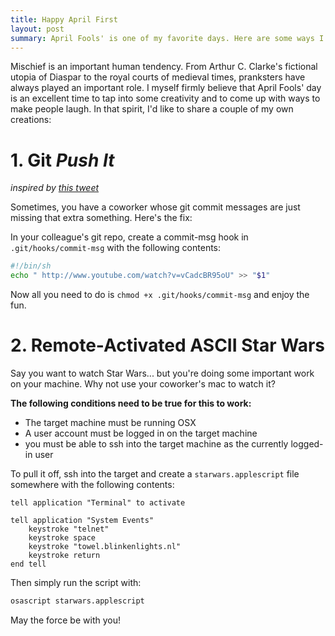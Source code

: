 ```yaml
---
title: Happy April First
layout: post
summary: April Fools' is one of my favorite days. Here are some ways I like to celebrate.
---
```


Mischief is an important human tendency. From Arthur C. Clarke's fictional utopia of Diaspar to the royal courts of medieval times, pranksters have always played an important role. I myself firmly believe that April Fools' day is an excellent time to tap into some creativity and to come up with ways to make people laugh. In that spirit, I'd like to share a couple of my own creations:

# 1. Git *Push It*
*inspired by [this tweet](https://twitter.com/codinghorror/status/21559239552)*

Sometimes, you have a coworker whose git commit messages are just missing that extra something. Here's the fix:

In your colleague's git repo, create a commit-msg hook in `.git/hooks/commit-msg` with the following contents:

```bash
#!/bin/sh
echo " http://www.youtube.com/watch?v=vCadcBR95oU" >> "$1"
```

Now all you need to do is `chmod +x .git/hooks/commit-msg` and enjoy the fun.

# 2. Remote-Activated ASCII Star Wars
Say you want to watch Star Wars... but you're doing some important work on your machine. Why not use your coworker's mac to watch it? 

**The following conditions need to be true for this to work:**

- The target machine must be running OSX
- A user account must be logged in on the target machine
- you must be able to ssh into the target machine as the currently logged-in user

To pull it off, ssh into the target and create a `starwars.applescript` file somewhere with the following contents:

```applescript
tell application "Terminal" to activate

tell application "System Events"
    keystroke "telnet"
    keystroke space
    keystroke "towel.blinkenlights.nl"
    keystroke return
end tell
```

Then simply run the script with:

```bash
osascript starwars.applescript
```

May the force be with you!
